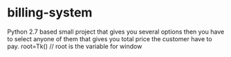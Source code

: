 # billing-system
Python 2.7 based small project that gives you several options then you have to select anyone of them that gives you total price the customer have to pay.
root=Tk() // root is the variable for window
